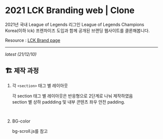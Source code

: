 # 2021 LCK Branding web | Clone

2021년 국내 League of Legends 리그인 League of Legends Champions Korea(이하 lck) 프렌차이즈 도입과 함께 공개된 브랜딩 웹사이트를 클론해봅니다.

Resource : [LCK Brand page](https://brand.lck.co.kr/)

---

_latest (21/12/10)_

## 🏗 제작 과정

1. 각 `<section>` 태그 별 레이아웃

   각 section 태그 별 레이아웃은 반응형으로 2단계로 나눠 제작하였음  
   section 별 상하 paddding 및 내부 콘텐츠 좌우 안전 padding.

<br>

2. BG-color

   bg-scroll.js를 참고
